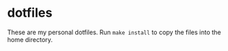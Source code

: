 # dotfiles

These are my personal dotfiles. Run `make install` to copy the files into the home directory.
